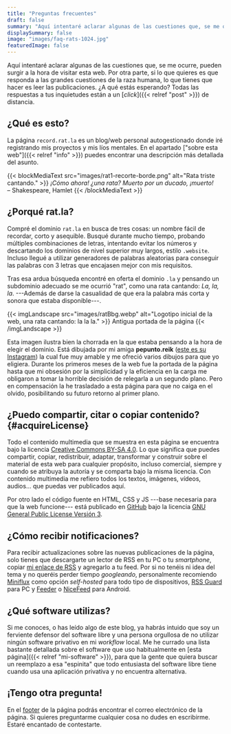 ```yaml
---
title: "Preguntas frecuentes"
draft: false
summary: "Aquí intentaré aclarar algunas de las cuestiones que, se me ocurre, pueden surgir a la hora de visitar esta web."
displaySummary: false
image: "images/faq-rats-1024.jpg"
featuredImage: false
---
```


Aquí intentaré aclarar algunas de las cuestiones que, se me ocurre, pueden surgir a la hora de visitar esta web. Por otra parte, si lo que quieres es que responda a las grandes cuestiones de la raza humana, lo que tienes que hacer es leer las publicaciones. ¿A qué estás esperando? Todas las respuestas a tus inquietudes están a un [*click*]({{< relref "post" >}}) de distancia.

## ¿Qué es esto?

La página `record.rat.la` es un blog/web personal autogestionado donde iré registrando mis proyectos y mis líos mentales. En el apartado ["sobre esta web"]({{< relref "info" >}}) puedes encontrar una descripción más detallada del asunto.

<!-- {{< blockMediaText src="images/faq-rats-1024.jpg" alt="Un puñado de ratas preguntándose cosas." >}}
<em>
    Y el pobre anciano Masson se hundió en la negrura de la muerte, con los locos chillidos de las ratas taladrándole los oídos.
</em>
<br>
– Henry Kuttner
{{< /blockMediaText >}} -->

{{< blockMediaText src="images/rat1-recorte-borde.png" alt="Rata triste cantando." >}}
<em>
    ¡Cómo ahora! ¿una rata? Muerto por un ducado, ¡muerto!
</em>
<br>
– Shakespeare, Hamlet
{{< /blockMediaText >}}

## ¿Porqué rat.la?

Compré el dominio `rat.la` en busca de tres cosas: un nombre
fácil de recordar, corto y asequible. Busqué durante mucho tiempo,
probando múltiples combinaciones de letras, intentando evitar los
números y descartando los dominios de nivel superior muy largos, estilo
`.website`. Incluso llegué a utilizar generadores de palabras
aleatorias para conseguir las palabras con 3 letras que encajasen mejor
con mis requisitos.

Tras esa ardua búsqueda encontré en oferta el dominio `.la` y
pensando un subdominio adecuado se me ocurrió \"rat\", como una rata
cantando: *La, la, la*. ---Además de darse la casualidad de que era la palabra más corta y sonora que estaba disponible---.

{{< imgLandscape src="images/ratBbg.webp" alt="Logotipo inicial de la web, una rata cantando: la la la." >}}
Antigua portada de la página
{{< /imgLandscape >}}

Esta imagen ilustra bien la chorrada en la que estaba pensando a la hora
de elegir el dominio. Está dibujada por mi amiga **pepunto.reik** ([este
es su Instagram](https://www.instagram.com/pepunto.reik)) la cual fue
muy amable y me ofreció varios dibujos para que yo eligiera. Durante los
primeros meses de la web fue la portada de la página hasta que mi
obsesión por la simplicidad y la eficiencia en la carga me obligaron a
tomar la horrible decisión de relegarla a un segundo plano. Pero en
compensación la he trasladado a esta página para que no caiga en el
olvido, posibilitando su futuro retorno al primer plano.

<!-- ## ¿Cómo puede ser que esta web utilice Cookies?

Pues resulta que estoy interesado en experimentar con Google Analytics 4
y sus herramientas de espionaje. Así que si aceptas el magnifico
*pop-up* de consentimiento me estarás dando una valiosa información
sobre tus gustos y hábitos dentro de esta web 😈.

Puedes leer mas detalladamente todas mis razones para utilizar esta
tecnología del averno en [esta página](/cookie), donde también podrás
encontrar la [política de cookies de la
web](/cookie#politica_de_cookies). -->

## ¿Puedo compartir, citar o copiar contenido? {#acquireLicense}

Todo el contenido multimedia que se muestra en esta página se encuentra bajo la licencia [Creative Commons BY-SA 4.0](https://creativecommons.org/licenses/by-sa/4.0/). Lo que significa que puedes compartir, copiar, redistribuir, adaptar, transformar y construir sobre el material de esta web para cualquier propósito, incluso comercial, siempre y cuando se atribuya la autoría y se comparta bajo la misma licencia. Con contenido multimedia me refiero todos los textos, imágenes, vídeos, audios... que puedas ver publicados aquí.

Por otro lado el código fuente en HTML, CSS y JS ---base necesaria para que la web funcione--- está publicado en [GitHub](https://github.com/1noro/record.rat.la-static) bajo la licencia [GNU General Public License Versión 3](https://www.gnu.org/licenses/gpl-3.0.html).

## ¿Cómo recibir notificaciones?

Para recibir actualizaciones sobre las nuevas publicaciones de la página, solo tienes que descargarte un lector de RSS en tu PC o tu *smartphone*, copiar [mi enlace de RSS](rss.xml) y agregarlo a tu feed. Por si no tenéis ni idea del tema y no queréis perder tiempo *googleando*, personalmente recomiendo [Miniflux](https://miniflux.app/) como opción *self-hosted* para todo tipo de dispositivos, [RSS Guard](https://github.com/martinrotter/rssguard) para PC y [Feeder](https://gitlab.com/spacecowboy/Feeder) o [NiceFeed](https://github.com/joshuacerdenia/NiceFeed) para Android. 

<!-- ## ¿En que zona horaria están las fechas de las publicaciones?

Todas las fechas de la web están actualmente localizadas en la zona
horaria `Europe/Madrid`. Si en el futuro esto se
internacionaliza más podría plantearme el cambiarlo todo a
`UTC`. -->

## ¿Qué software utilizas?

Si me conoces, o has leído algo de este blog, ya habrás intuido que soy un ferviente defensor del software libre y una persona orgullosa de no utilizar ningún software privativo en mi *workflow* local. Me he currado una lista bastante detallada sobre el software que uso habitualmente en [esta página]({{< relref "mi-software" >}}), para que la gente que quiera buscar un reemplazo a esa "espinita" que todo entusiasta del software libre tiene cuando usa una aplicación privativa y no encuentra alternativa.

## ¡Tengo otra pregunta!

En el [footer](#footer) de la página podrás encontrar el correo electrónico de la página. Si quieres preguntarme cualquier cosa no dudes en escribirme. Estaré encantado de contestarte.
